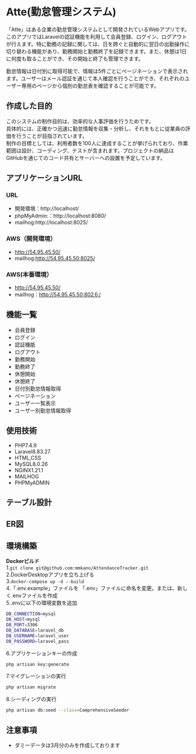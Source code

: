 # Atte(勤怠管理システム)
「Atte」はある企業の勤怠管理システムとして開発されているWebアプリです。　　
このアプリではLaravelの認証機能を利用して会員登録、ログイン、ログアウトが行えます。特に勤務の記録に関しては、日を跨ぐと自動的に翌日の出勤操作に切り替わる機能があり、勤務開始と勤務終了を記録できます。また、休憩は1日に何度も取ることができ、その開始と終了も管理できます。　　

勤怠情報は日付別に取得可能で、情報は5件ごとにページネーションで表示されます。ユーザーはメール認証を通じて本人確認を行うことができ、それぞれのユーザー専用のページから個別の勤怠表を確認することが可能です。  


## 作成した目的  
このシステムの制作目的は、効率的な人事評価を行うためです。  
具体的には、正確かつ迅速に勤怠情報を収集・分析し、それをもとに従業員の評価を行うことが目指されています。  
制作の目標としては、利用者数を100人に達成することが挙げられており、作業範囲は設計、コーディング、テストが含まれます。プロジェクトの納品はGitHubを通じてのコード共有とサーバーへの設置を予定しています。  


## アプリケーションURL  

### URL  
* 開発環境：http://localhost/  
* phpMyAdmin:：http://localhost:8080/  
* mailhog:http://localhost:8025/  

### AWS（開発環境）  
* http://54.95.45.50/  
* mailhog:http://54.95.45.50:8025/  

### AWS(本番環境）  
* http://54.95.45.50/  
* mailhog：http://54.95.45.50:802６/  


## 機能一覧  
* 会員登録  
* ログイン  
* 認証機能  
* ログアウト  	
* 勤務開始  	
* 勤務終了  	
* 休憩開始  	
* 休憩終了  	
* 日付別勤怠情報取得  	
* ページネーション
* ユーザー一覧表示
* ユーザー別勤怠情報取得
	

## 使用技術
* PHP7.4.9
* Laravel8.83.27 
* HTML,CSS  
* MySQL8.0.26    
* NGINX1.21.1  
* MAILHOG  
* PHPMyADMIN  


## テーブル設計  


## ER図  



## 環境構築  

**Dockerビルド**  
1.`git clone git@github.com:mmkano/AttendanceTracker.git`  
2.DockerDesktopアプリを立ち上げる  
3.`docker-compose up -d --build`    
4.「.env.example」ファイルを 「.env」ファイルに命名を変更。または、新しく.envファイルを作成  
5..envに以下の環境変数を追加  
 ```bash
DB_CONNECTION=mysql      
DB_HOST=mysql    
DB_PORT=3306
DB_DATABASE=laravel_db  
DB_USERNAME=laravel_user   
DB_PASSWORD=laravel_pass
```    
6.アプリケーションキーの作成  
``` bash 
php artisan key:generate
```   
7.マイグレーションの実行  
```bash
php artisan migrate
```  
8.シーディングの実行 
``` bash
php artisan db:seed --class=ComprehensiveSeeder
```     

## 注意事項
* ダミーデータは3月分のみを作成しております　　
